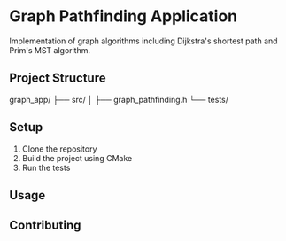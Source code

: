 # Graph Pathfinding Application

Implementation of graph algorithms including Dijkstra's shortest path and Prim's MST algorithm.

## Project Structure
graph_app/
├── src/
│ ├── graph_pathfinding.h
└── tests/

## Setup
1. Clone the repository
2. Build the project using CMake
3. Run the tests

## Usage

## Contributing